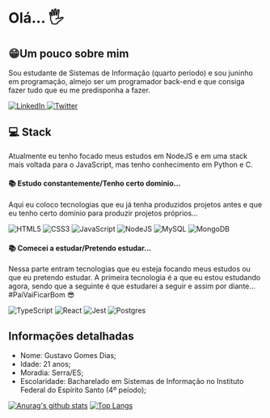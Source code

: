 # Olá... 🖐
## 😁Um pouco sobre mim
Sou estudante de Sistemas de Informação (quarto período) e sou juninho em programação, almejo ser um programador back-end e que consiga fazer tudo que eu me predisponha a fazer.

<a target="_blank" href="https://www.linkedin.com/in/gusgd/">
  <img alt="LinkedIn" src="https://img.shields.io/badge/linkedin-%230077B5.svg?&style=for-the-badge&logo=linkedin&logoColor=white">
</a>
<a target="_blank" href="https://twitter.com/Di3Gustavo">
  <img alt="Twitter" src="https://img.shields.io/badge/@Di3Gustavo-%231DA1F2.svg?&style=for-the-badge&logo=Twitter&logoColor=white">
</a> 
 

## 💻 Stack
Atualmente eu tenho focado meus estudos em NodeJS e em uma stack mais voltada para o JavaScript, mas tenho conhecimento em Python e C.

#### 📚 Estudo constantemente/Tenho certo domínio...
Aqui eu coloco tecnologias que eu já tenha produzidos projetos antes e que eu tenho certo domínio para produzir projetos próprios...

<img alt="HTML5" src="https://img.shields.io/badge/html5-%23E34F26.svg?&style=for-the-badge&logo=html5&logoColor=white"/> <img alt="CSS3" src="https://img.shields.io/badge/css3-%231572B6.svg?&style=for-the-badge&logo=css3&logoColor=white"/> <img alt="JavaScript" src="https://img.shields.io/badge/javascript-%23323330.svg?&style=for-the-badge&logo=javascript&logoColor=%23F7DF1E"/> <img alt="NodeJS" src="https://img.shields.io/badge/node.js-%2343853D.svg?&style=for-the-badge&logo=node.js&logoColor=white"/> <img alt="MySQL" src="https://img.shields.io/badge/mysql-%2300f.svg?&style=for-the-badge&logo=mysql&logoColor=white"/> <img alt="MongoDB" src ="https://img.shields.io/badge/MongoDB-%234ea94b.svg?&style=for-the-badge&logo=mongodb&logoColor=white"/>

#### 📚 Comecei a estudar/Pretendo estudar...
Nessa parte entram tecnologias que eu esteja focando meus estudos ou que eu pretendo estudar. A primeira tecnologia é a que eu estou estudando agora, sendo que a seguinte é que estudarei a seguir e assim por diante... #PaiVaiFicarBom 😎

<img alt="TypeScript" src="https://img.shields.io/badge/typescript-%23007ACC.svg?&style=for-the-badge&logo=typescript&logoColor=white"/> <img alt="React" src="https://img.shields.io/badge/react-%2320232a.svg?&style=for-the-badge&logo=react&logoColor=%2361DAFB"/> <img alt="Jest" src="https://img.shields.io/badge/-jest-%23C21325?&style=for-the-badge&logo=jest&logoColor=white"/> <img alt="Postgres" src ="https://img.shields.io/badge/postgres-%23316192.svg?&style=for-the-badge&logo=postgresql&logoColor=white"/>

## Informações detalhadas
* Nome: Gustavo Gomes Dias;
* Idade: 21 anos;
* Moradia: Serra/ES;
* Escolaridade: Bacharelado em Sistemas de Informação no Instituto Federal do Espírito Santo (4º peíodo);
  
[![Anurag's github stats](https://github-readme-stats.vercel.app/api?username=GustavoGomesDias&theme=tokyonight)](https://github.com/anuraghazra/github-readme-stats)  [![Top Langs](https://github-readme-stats.vercel.app/api/top-langs/?username=GustavoGomesDias&theme=tokyonight&layout=compact)](https://github.com/anuraghazra/github-readme-stats)
